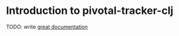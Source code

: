 # Introduction to pivotal-tracker-clj

TODO: write [great documentation](http://jacobian.org/writing/what-to-write/)
